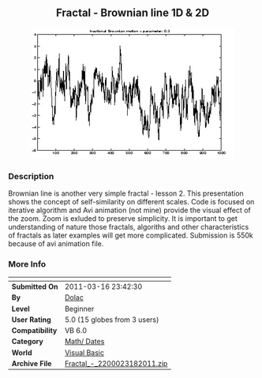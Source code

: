 ﻿<div align="center">

## Fractal \- Brownian line 1D & 2D

<img src="PIC20113189157847.jpg">
</div>

### Description

Brownian line is another very simple fractal - lesson 2. This presentation shows the concept of self-similarity on different scales. Code is focused on iterative algorithm and Avi animation (not mine) provide the visual effect of the zoom. Zoom is exluded to preserve simplicity. It is important to get understanding of nature those fractals, algoriths and other characteristics of fractals as later examples will get more complicated. Submission is 550k because of avi animation file.
 
### More Info
 


<span>             |<span>
---                |---
**Submitted On**   |2011-03-16 23:42:30
**By**             |[Dolac](https://github.com/Planet-Source-Code/PSCIndex/blob/master/ByAuthor/dolac.md)
**Level**          |Beginner
**User Rating**    |5.0 (15 globes from 3 users)
**Compatibility**  |VB 6\.0
**Category**       |[Math/ Dates](https://github.com/Planet-Source-Code/PSCIndex/blob/master/ByCategory/math-dates__1-37.md)
**World**          |[Visual Basic](https://github.com/Planet-Source-Code/PSCIndex/blob/master/ByWorld/visual-basic.md)
**Archive File**   |[Fractal\_\-\_2200023182011\.zip](https://github.com/Planet-Source-Code/dolac-fractal-brownian-line-1d-2d__1-73806/archive/master.zip)








